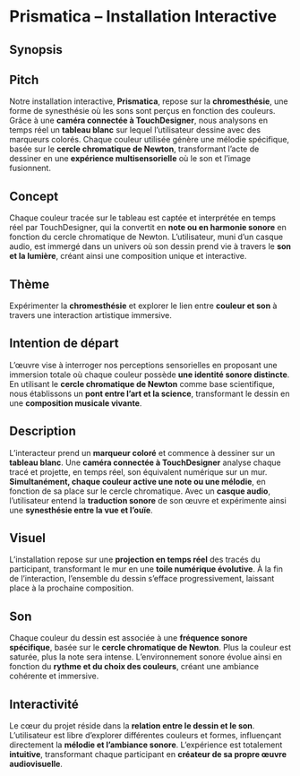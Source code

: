 # **Prismatica** – Installation Interactive

## **Synopsis**

## **Pitch**

Notre installation interactive, **Prismatica**, repose sur la **chromesthésie**, une forme de synesthésie où les sons sont perçus en fonction des couleurs. Grâce à une **caméra connectée à TouchDesigner**, nous analysons en temps réel un **tableau blanc** sur lequel l’utilisateur dessine avec des marqueurs colorés. Chaque couleur utilisée génère une mélodie spécifique, basée sur le **cercle chromatique de Newton**, transformant l’acte de dessiner en une **expérience multisensorielle** où le son et l’image fusionnent.

## **Concept**

Chaque couleur tracée sur le tableau est captée et interprétée en temps réel par TouchDesigner, qui la convertit en **note ou en harmonie sonore** en fonction du cercle chromatique de Newton. L’utilisateur, muni d’un casque audio, est immergé dans un univers où son dessin prend vie à travers le **son et la lumière**, créant ainsi une composition unique et interactive.

## **Thème**

Expérimenter la **chromesthésie** et explorer le lien entre **couleur et son** à travers une interaction artistique immersive.

## **Intention de départ**

L’œuvre vise à interroger nos perceptions sensorielles en proposant une immersion totale où chaque couleur possède **une identité sonore distincte**. En utilisant le **cercle chromatique de Newton** comme base scientifique, nous établissons un **pont entre l’art et la science**, transformant le dessin en une **composition musicale vivante**.

## **Description**

L’interacteur prend un **marqueur coloré** et commence à dessiner sur un **tableau blanc**. Une **caméra connectée à TouchDesigner** analyse chaque tracé et projette, en temps réel, son équivalent numérique sur un mur. **Simultanément, chaque couleur active une note ou une mélodie**, en fonction de sa place sur le cercle chromatique. Avec un **casque audio**, l’utilisateur entend la **traduction sonore** de son œuvre et expérimente ainsi une **synesthésie entre la vue et l’ouïe**.

## **Visuel**

L’installation repose sur une **projection en temps réel** des tracés du participant, transformant le mur en une **toile numérique évolutive**. À la fin de l’interaction, l’ensemble du dessin s’efface progressivement, laissant place à la prochaine composition.

## **Son**

Chaque couleur du dessin est associée à une **fréquence sonore spécifique**, basée sur le **cercle chromatique de Newton**. Plus la couleur est saturée, plus la note sera intense. L’environnement sonore évolue ainsi en fonction du **rythme et du choix des couleurs**, créant une ambiance cohérente et immersive.

## **Interactivité**

Le cœur du projet réside dans la **relation entre le dessin et le son**. L’utilisateur est libre d’explorer différentes couleurs et formes, influençant directement la **mélodie et l’ambiance sonore**. L’expérience est totalement **intuitive**, transformant chaque participant en **créateur de sa propre œuvre audiovisuelle**.

 <!-- # Théorie (À supprimer quand section terminée)

- [Concept](https://tim-montmorency.com/582523-gestion/#/contenus/2_scenarisation/10_idee/10_concept/)
- [Motivation](https://tim-montmorency.com/582523-gestion/#/contenus/2_scenarisation/10_idee/30_motivations/)
- [Pitch](https://tim-montmorency.com/582523-gestion/#/contenus/4_faisabilite/20_pitch/) -->
